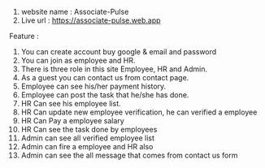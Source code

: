  1. website name : Associate-Pulse
 2. Live url : https://associate-pulse.web.app

Feature :
 1. You can create account buy google & email and password
 2. You can join as employee and HR.
 3. There is three role in this site Employee, HR and Admin.
 4. As a guest you can contact us from contact page.
 5. Employee can see his/her payment history. 
 6. Employee can post the task that he/she has done.
 7. HR Can see his employee list.
 8. HR Can update new employee verification, he can verified a employee
 9. HR Can Pay a employee salary
 10. HR Can see the task done by employees
 11. Admin can see all verified employee list
 12. Admin can fire a employee and HR also
 13. Admin can see the all message that comes from contact us form
 
